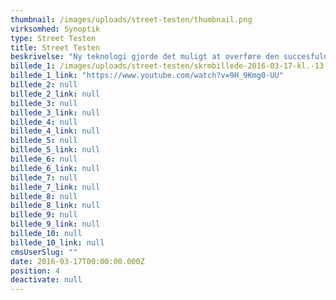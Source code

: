 ```yaml
---
thumbnail: /images/uploads/street-testen/thumbnail.png
virksomhed: Synoptik
type: Street Testen
title: Street Testen
beskrivelse: "Ny teknologi gjorde det muligt at overføre den succesfulde online synstest til Synoptiks butiksvinduer, hvor kunderne døgnet rundt kunne få tjekket deres syn og bestille en gratis synsprøve. Den interaktive street test formåede effektivt at skabe stopeffekt og trække kunder ind i butikkerne. \n\n"
billede_1: /images/uploads/street-testen/skrmbillede-2016-03-17-kl.-13.26.52.png
billede_1_link: "https://www.youtube.com/watch?v=9H_9Kmg0-UU"
billede_2: null
billede_2_link: null
billede_3: null
billede_3_link: null
billede_4: null
billede_4_link: null
billede_5: null
billede_5_link: null
billede_6: null
billede_6_link: null
billede_7: null
billede_7_link: null
billede_8: null
billede_8_link: null
billede_9: null
billede_9_link: null
billede_10: null
billede_10_link: null
cmsUserSlug: ""
date: 2016-03-17T00:00:00.000Z
position: 4
deactivate: null
---
```



